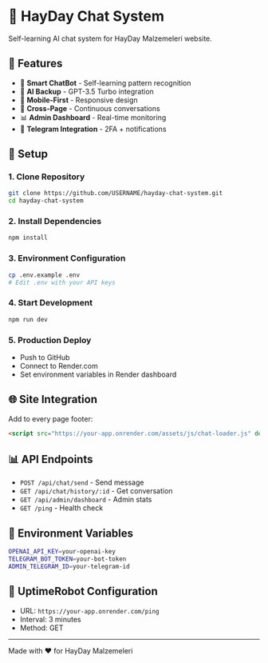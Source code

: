 # 🤖 HayDay Chat System

Self-learning AI chat system for HayDay Malzemeleri website.

## 🚀 Features

- 🤖 **Smart ChatBot** - Self-learning pattern recognition
- 🧠 **AI Backup** - GPT-3.5 Turbo integration
- 📱 **Mobile-First** - Responsive design
- 🔄 **Cross-Page** - Continuous conversations
- 📊 **Admin Dashboard** - Real-time monitoring
- 📱 **Telegram Integration** - 2FA + notifications

## 🔧 Setup

### 1. Clone Repository
```bash
git clone https://github.com/USERNAME/hayday-chat-system.git
cd hayday-chat-system
```

### 2. Install Dependencies
```bash
npm install
```

### 3. Environment Configuration
```bash
cp .env.example .env
# Edit .env with your API keys
```

### 4. Start Development
```bash
npm run dev
```

### 5. Production Deploy
- Push to GitHub
- Connect to Render.com
- Set environment variables in Render dashboard

## 🌐 Site Integration

Add to every page footer:
```html
<script src="https://your-app.onrender.com/assets/js/chat-loader.js" defer></script>
```

## 📊 API Endpoints

- `POST /api/chat/send` - Send message
- `GET /api/chat/history/:id` - Get conversation
- `GET /api/admin/dashboard` - Admin stats
- `GET /ping` - Health check

## 🔑 Environment Variables

```bash
OPENAI_API_KEY=your-openai-key
TELEGRAM_BOT_TOKEN=your-bot-token
ADMIN_TELEGRAM_ID=your-telegram-id
```

## 📱 UptimeRobot Configuration

- URL: `https://your-app.onrender.com/ping`
- Interval: 3 minutes
- Method: GET

---

Made with ❤️ for HayDay Malzemeleri